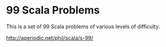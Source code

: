 # 99 Scala Problems

This is a set of 99 Scala problems of various levels of difficulty.

[problems-en]: https://github.com/99XProblems/99-Scala-Problems/blob/master/docs/problems.en.md

http://aperiodic.net/phil/scala/s-99/
